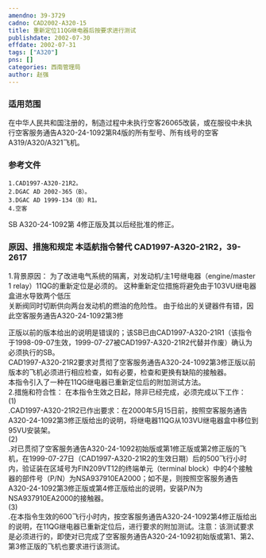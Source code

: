 ```yaml
---
amendno: 39-3729  
cadno: CAD2002-A320-15  
title: 重新定位11QG继电器后按要求进行测试  
publishdate: 2002-07-30  
effdate: 2002-07-31  
tags: ["A320"]  
pns: []  
categories: 西南管理局  
author: 赵强  
---
```

  
### 适用范围  
在中华人民共和国注册的，制造过程中未执行空客26065改装，或在服役中未执行空客服务通告A320-24-1092第R4版的所有型号、所有线号的空客A319/A320/A321飞机。  
  
<!--more-->  
### 参考文件  
    1.CAD1997-A320-21R2。  
    2.DGAC AD 2002-365（B）。  
    3.DGAC AD 1999-134（B）R1。  
    4.空客  
SB A320-24-1092第 4修正版及其以后经批准的修正。  
  
### 原因、措施和规定 本适航指令替代 CAD1997-A320-21R2，39-2617  
1.背景原因： 为了改进电气系统的隔离，对发动机/主1号继电器（engine/master 1 relay）11QG的重新定位是必须的。 这种重新定位措施将避免由于103VU继电器盒进水导致两个低压  
关断阀同时切断供向两台发动机的燃油的危险性。 由于给出的关键器件有错，因此空客服务通告A320-24-1092第3修  
  
正版以前的版本给出的说明是错误的；该SB已由CAD1997-A320-21R1（该指令于1998-09-07生效，1999-07-27被CAD1997-A320-21R2代替并作废）确认为必须执行的SB。  
CAD1997-A320-21R2要求对贯彻了空客服务通告A320-24-1092第3修正版以前版本的飞机必须进行相应检查，如有必要，检查和更换有缺陷的接触器。  
本指令引入了一种在11QG继电器已重新定位后的附加测试方法。  
2.措施和符合性： 在本指令生效之日起，除非已经完成，必须完成以下工作：  
(1)  
.CAD1997-A320-21R2已作出要求：在2000年5月15日前，按照空客服务通告A320-24-1092第3修正版给出的说明，将继电器11QG从103VU继电器盒中移位到95VU安装架。  
(2)  
.对已贯彻了空客服务通告A320-24-1092初始版或第1修正版或第2修正版的飞机，在1999-07-27日（CAD1997-A320-21R2的生效日期）后的500飞行小时内，验证装在区域号为FIN209VT12的终端单元（terminal block）中的4个接触器的部件号（P/N）为NSA937910EA2000；如不是，则按照空客服务通告A320-24-1092第3修正版或第4修正版给出的说明，安装P/N为NSA937910EA2000的接触器。  
(3)  
.在本指令生效的600飞行小时内，按空客服务通告A320-24-1092第4修正版给出的说明，在11QG继电器已重新定位后，进行要求的附加测试。注意：该测试要求是必须进行的，即使对已完成了空客服务通告A320-24-1092初始版或第1、第2、第3修正版的飞机也要求进行该测试。  
  
